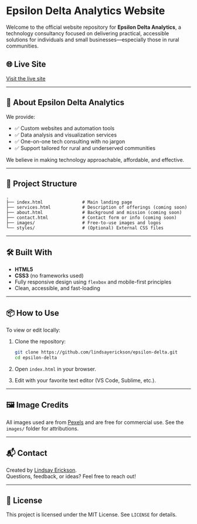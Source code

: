 # Epsilon Delta Analytics Website

Welcome to the official website repository for **Epsilon Delta Analytics**, a technology consultancy focused on delivering practical, accessible solutions for individuals and small businesses—especially those in rural communities.

## 🌐 Live Site

[Visit the live site](https://epsilondeltaanalytics.com/)

---

## 🚀 About Epsilon Delta Analytics

We provide:
- ✅ Custom websites and automation tools  
- ✅ Data analysis and visualization services  
- ✅ One-on-one tech consulting with no jargon  
- ✅ Support tailored for rural and underserved communities  

We believe in making technology approachable, affordable, and effective.

---

## 📁 Project Structure

```
.
├── index.html               # Main landing page
├── services.html            # Description of offerings (coming soon)
├── about.html               # Background and mission (coming soon)
├── contact.html             # Contact form or info (coming soon)
├── images/                  # Free-to-use images and logos
└── styles/                  # (Optional) External CSS files
```

---

## 🛠️ Built With

- **HTML5**
- **CSS3** (no frameworks used)
- Fully responsive design using `flexbox` and mobile-first principles
- Clean, accessible, and fast-loading

---

## 📦 How to Use

To view or edit locally:

1. Clone the repository:
   ```bash
   git clone https://github.com/lindsayerickson/epsilon-delta.git
   cd epsilon-delta
   ```

2. Open `index.html` in your browser.

3. Edit with your favorite text editor (VS Code, Sublime, etc.).

---

## 🖼️ Image Credits

All images used are from [Pexels](https://www.pexels.com) and are free for commercial use. See the `images/` folder for attributions.

---

## 📬 Contact

Created by [Lindsay Erickson](mailto:youremail@example.com).  
Questions, feedback, or ideas? Feel free to reach out!

---

## 📄 License

This project is licensed under the MIT License. See `LICENSE` for details.
